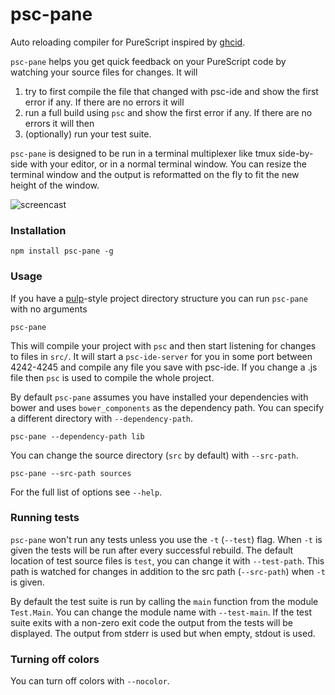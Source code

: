 # psc-pane

Auto reloading compiler for PureScript inspired by
[ghcid](https://github.com/ndmitchell/ghcid).

`psc-pane` helps you get quick feedback on your PureScript code by watching
your source files for changes. It will

1. try to first compile the file that changed with psc-ide and show the first
   error if any. If there are no errors it will
2. run a full build using `psc` and show the first error if any. If there are
   no errors it will then
3. (optionally) run your test suite.

`psc-pane` is designed to be run in a terminal multiplexer like tmux side-by-side
with your editor, or in a normal terminal window. You can resize the terminal
window and the output is reformatted on the fly to fit the new height of the
window.

![screencast](http://anttih.github.io/psc-pane/psc-pane.gif)

### Installation

```
npm install psc-pane -g
```

### Usage

If you have a [pulp](https://github.com/bodil/pulp)-style project directory
structure you can run `psc-pane` with no arguments

    psc-pane

This will compile your project with `psc` and then start listening for changes
to files in `src/`. It will start a `psc-ide-server` for you in some port
between 4242-4245 and compile any file you save with psc-ide. If you change a
.js file then `psc` is used to compile the whole project.

By default `psc-pane` assumes you have installed your dependencies with bower
and uses `bower_components` as the dependency path. You can specify a different
directory with `--dependency-path`.

    psc-pane --dependency-path lib

You can change the source directory (`src` by default) with `--src-path`.

    psc-pane --src-path sources

For the full list of options see `--help`.

### Running tests

`psc-pane` won't run any tests unless you use the `-t` (`--test`) flag. When
`-t` is given the tests will be run after every successful rebuild. The default
location of test source files is `test`, you can change it with `--test-path`.
This path is watched for changes in addition to the src path (`--src-path`)
when `-t` is given.

By default the test suite is run by calling the `main` function from the
module `Test.Main`. You can change the module name with `--test-main`. If the
test suite exits with a non-zero exit code the output from the tests will be
displayed. The output from stderr is used but when empty, stdout is used.

### Turning off colors

You can turn off colors with `--nocolor`.

